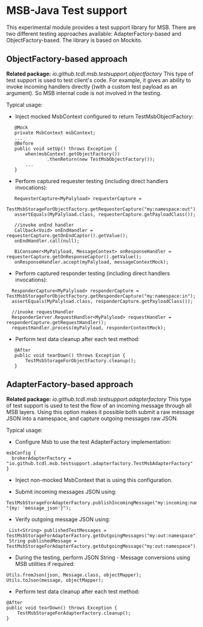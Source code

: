 # MSB-Java Test support
This experimental module provides a test support library for MSB.
There are two different testing approaches available: AdapterFactory-based and ObjectFactory-based.
The library is based on Mockito.

## ObjectFactory-based approach
**Related package:** _io.github.tcdl.msb.testsupport.objectfactory_
This type of test support is used to test client's code. For example, it gives an ability
to invoke incoming handlers directly ()with a custom test payload as an argument).
So MSB internal code is not involved in the testing.

Typical usage:
 - Inject mocked MsbContext configured to return TestMsbObjectFactory:
 ```
    @Mock
    private MsbContext msbContext;
    ...
    @Before
    public void setUp() throws Exception {
        when(msbContext.getObjectFactory())
                .thenReturn(new TestMsbObjectFactory());
        ...
    }
 ```

 - Perform captured requester testing (including direct handlers invocations):
 ```
    RequesterCapture<MyPalyload> requesterCapture =
            TestMsbStorageForObjectFactory.getRequesterCapture("my:namespace:out");
    assertEquals(MyPalyload.class, requesterCapture.getPayloadClass());

    //invoke onEnd handler
    Callback<Void> onEndHandler = requesterCapture.getOnEndCaptor().getValue();
    onEndHandler.call(null);

    BiConsumer<MyPalyload, MessageContext> onResponseHandler = requesterCapture.getOnResponseCaptor().getValue();
    onResponseHandler.accept(myPalyload, messageContextMock);
 ```

  - Perform captured responder testing (including direct handlers invocations):
  ```
    ResponderCapture<MyPalyload> responderCapture = TestMsbStorageForObjectFactory.getResponderCapture("my:namespace:in");
    assertEquals(MyPalyload.class, responderCapture.getPayloadClass());

    //invoke requestHandler
    ResponderServer.RequestHandler<MyPalyload> requestHandler = responderCapture.getRequestHandler();
    requestHandler.process(myPalyload, responderContextMock);
  ```

 - Perform test data cleanup after each test method:
 ```
    @After
    public void tearDown() throws Exception {
        TestMsbStorageForObjectFactory.cleanup();
    }
 ```

## AdapterFactory-based approach
**Related package:** _io.github.tcdl.msb.testsupport.adapterfactory_
This type of test support is used to test the flow of an incoming message through all MSB layers.
Using this option makes it possible both submit a raw message JSON into a namespace, and capture outgoing messages raw JSON.

Typical usage:
 - Configure Msb to use the test AdapterFactory implementation:
 ```
 msbConfig {
   brokerAdapterFactory = "io.github.tcdl.msb.testsupport.adapterfactory.TestMsbAdapterFactory"
 }
 ```
 - Inject non-mocked MsbContext that is using this configuration.

 - Submit incoming messages JSON using:
  ```
  TestMsbStorageForAdapterFactory.publishIncomingMessage("my:incoming:namespace", "{my: 'message_json'}");
  ```
 - Verify outgoing message JSON using:
 ```
  List<String> publishedTestMessages = TestMsbStorageForAdapterFactory.getOutgoingMessages("my:out:namespace");
  String publishedMessage = TestMsbStorageForAdapterFactory.getOutgoingMessage("my:out:namespace");
 ```
 - During the testing, perform JSON String - Message conversions using MSB utilities if required:
 ```
 Utils.fromJson(json, Message.class, objectMapper);
 Utils.toJson(message, objectMapper);
 ```
 - Perform test data cleanup after each test method:
 ```
 @After
 public void tearDown() throws Exception {
     TestMsbStorageForAdapterFactory.cleanup();
 }
 ```
